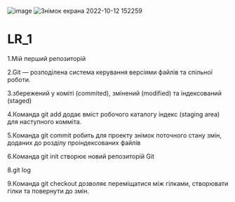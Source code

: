 ![image](https://user-images.githubusercontent.com/83556464/195341525-370d4bb5-3c5b-4b44-8903-40d166214dbb.png)
![Знімок екрана 2022-10-12 152259](https://user-images.githubusercontent.com/83556464/195341597-8c05dc59-868b-4437-900c-637cf9ffd957.png)
# LR_1
1.Мій перший репозиторій

2.Git — розподілена система керування версіями файлів та спільної роботи.

3.збережений у коміті (commited), змінений (modified) та індексований (staged)

4.Команда git add додає вміст робочого каталогу індекс (staging area) для наступного комміта.

5.Команда git commit робить для проекту знімок поточного стану змін, доданих до розділу проіндексованих файлів

6.Команда git init створює новий репозиторій Git

8.git log

9.Команда git checkout дозволяє переміщатися між гілками, створювати гілки та повернути до змін.
